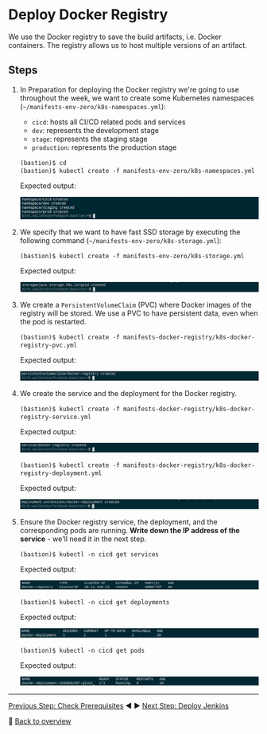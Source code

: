 # Deploy Docker Registry

We use the Docker registry to save the build artifacts, i.e. Docker containers. The registry allows us to host multiple versions of an artifact. 

## Steps
1. In Preparation for deploying the Docker registry we're going to use throughout the week, we want to create some Kubernetes namespaces (`~/manifests-env-zero/k8s-namespaces.yml`):
    - `cicd`: hosts all CI/CD related pods and services
    - `dev`: represents the development stage
    - `stage`: represents the staging stage
    - `production`: represents the production stage

    ```
    (bastion)$ cd
    (bastion)$ kubectl create -f manifests-env-zero/k8s-namespaces.yml
    ```

    Expected output:

    ![](../assets/kubectl-create-namespaces.png)

1. We specify that we want to have fast SSD storage by executing the following command (`~/manifests-env-zero/k8s-storage.yml`):

    ```
    (bastion)$ kubectl create -f manifests-env-zero/k8s-storage.yml
    ```

    Expected output:

    ![](../assets/kubectl-create-storageclass.png)

1. We create a `PersistentVolumeClaim` (PVC) where Docker images of the registry will be stored. We use a PVC to have persistent data, even when the pod is restarted. 

    ```
    (bastion)$ kubectl create -f manifests-docker-registry/k8s-docker-registry-pvc.yml
    ```

    Expected output:

    ![](../assets/kubectl-create-registrypvc.png)

1. We create the service and the deployment for the Docker registry.

    ```
    (bastion)$ kubectl create -f manifests-docker-registry/k8s-docker-registry-service.yml
    ```
    
    Expected output:

    ![](../assets/kubectl-create-registrysvc.png)

    ```
    (bastion)$ kubectl create -f manifests-docker-registry/k8s-docker-registry-deployment.yml
    ```

    Expected output: 

    ![](../assets/kubectl-create-registrydpl.png)

1. Ensure the Docker registry service, the deployment, and the corresponding pods are running. **Write down the IP address of the service** - we'll need it in the next step.

    ```
    (bastion)$ kubectl -n cicd get services
    ```

    Expected output: 

    ![](../assets/kubectl-get-services.png)

    ```
    (bastion)$ kubectl -n cicd get deployments
    ```

    Expected output: 

    ![](../assets/kubectl-get-deployment.png)

    ```
    (bastion)$ kubectl -n cicd get pods
    ```

    Expected output: 

    ![](../assets/kubectl-get-pods.png)

---

[Previous Step: Check Prerequisites](../2_Fork_GitHub_Repositories) :arrow_backward: :arrow_forward: [Next Step: Deploy Jenkins](../4_Deploy_Jenkins)

:arrow_up_small: [Back to overview](../)
